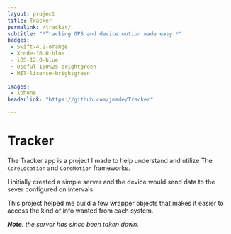 ```yaml
---
layout: project
title: Tracker
permalink: /tracker/
subtitle: "*Tracking GPS and device motion made easy.*"
badges: 
 - Swift-4.2-orange 
 - Xcode-10.0-blue
 - iOS-12.0-blue
 - Useful-100%25-brightgreen
 - MIT-license-brightgreen
 
images:
 - iphone
headerlink: "https://github.com/jmade/Tracker"

---
```


# Tracker

The Tracker app is a project I made to help understand and utilize The `CoreLocation` and `CoreMotion` frameworks. 

I initially created a simple server and the device would send data to the sever configured on intervals. 

This project helped me build a few wrapper objects that makes it easier to access the kind of info wanted from each system. 


***Note**: the server has since been taken down.*
